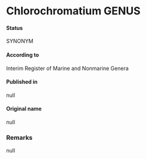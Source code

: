 Chlorochromatium GENUS
=======

#### Status
SYNONYM

#### According to
Interim Register of Marine and Nonmarine Genera

#### Published in
null

#### Original name
null

### Remarks
null